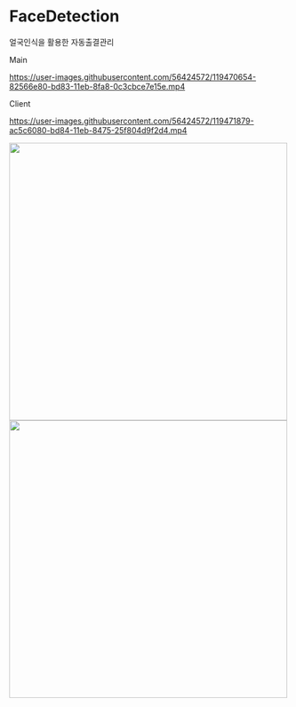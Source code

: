 # FaceDetection
얼국인식을 활용한 자동출결관리

Main

https://user-images.githubusercontent.com/56424572/119470654-82566e80-bd83-11eb-8fa8-0c3cbce7e15e.mp4

Client

https://user-images.githubusercontent.com/56424572/119471879-ac5c6080-bd84-11eb-8475-25f804d9f2d4.mp4

<img src = "https://user-images.githubusercontent.com/56424572/120460622-3f744680-c3d4-11eb-9fe9-a32ddfbaa3aa.jpg" width="500px">

<img src = "https://user-images.githubusercontent.com/56424572/120460625-40a57380-c3d4-11eb-9a01-398c40aa0bd3.jpg" width="500px">




